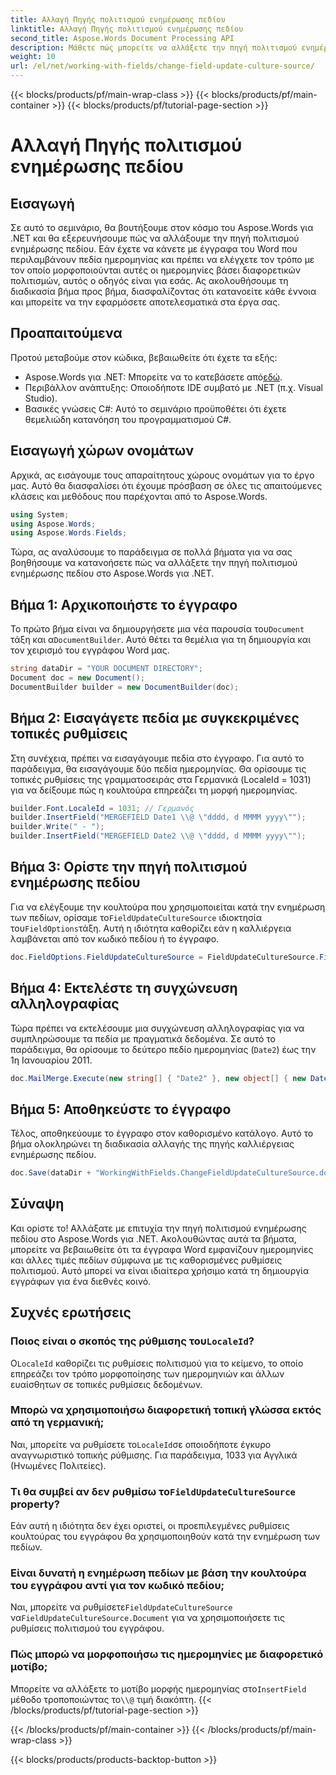 ```yaml
---
title: Αλλαγή Πηγής πολιτισμού ενημέρωσης πεδίου
linktitle: Αλλαγή Πηγής πολιτισμού ενημέρωσης πεδίου
second_title: Aspose.Words Document Processing API
description: Μάθετε πώς μπορείτε να αλλάξετε την πηγή πολιτισμού ενημέρωσης πεδίου στο Aspose.Words για .NET με αυτόν τον οδηγό. Ελέγξτε εύκολα τη μορφοποίηση ημερομηνίας βάσει διαφορετικών πολιτισμών.
weight: 10
url: /el/net/working-with-fields/change-field-update-culture-source/
---
```


{{< blocks/products/pf/main-wrap-class >}}
{{< blocks/products/pf/main-container >}}
{{< blocks/products/pf/tutorial-page-section >}}

# Αλλαγή Πηγής πολιτισμού ενημέρωσης πεδίου

## Εισαγωγή

Σε αυτό το σεμινάριο, θα βουτήξουμε στον κόσμο του Aspose.Words για .NET και θα εξερευνήσουμε πώς να αλλάξουμε την πηγή πολιτισμού ενημέρωσης πεδίου. Εάν έχετε να κάνετε με έγγραφα του Word που περιλαμβάνουν πεδία ημερομηνίας και πρέπει να ελέγχετε τον τρόπο με τον οποίο μορφοποιούνται αυτές οι ημερομηνίες βάσει διαφορετικών πολιτισμών, αυτός ο οδηγός είναι για εσάς. Ας ακολουθήσουμε τη διαδικασία βήμα προς βήμα, διασφαλίζοντας ότι κατανοείτε κάθε έννοια και μπορείτε να την εφαρμόσετε αποτελεσματικά στα έργα σας.

## Προαπαιτούμενα

Προτού μεταβούμε στον κώδικα, βεβαιωθείτε ότι έχετε τα εξής:

-  Aspose.Words για .NET: Μπορείτε να το κατεβάσετε από[εδώ](https://releases.aspose.com/words/net/).
- Περιβάλλον ανάπτυξης: Οποιοδήποτε IDE συμβατό με .NET (π.χ. Visual Studio).
- Βασικές γνώσεις C#: Αυτό το σεμινάριο προϋποθέτει ότι έχετε θεμελιώδη κατανόηση του προγραμματισμού C#.

## Εισαγωγή χώρων ονομάτων

Αρχικά, ας εισάγουμε τους απαραίτητους χώρους ονομάτων για το έργο μας. Αυτό θα διασφαλίσει ότι έχουμε πρόσβαση σε όλες τις απαιτούμενες κλάσεις και μεθόδους που παρέχονται από το Aspose.Words.

```csharp
using System;
using Aspose.Words;
using Aspose.Words.Fields;
```

Τώρα, ας αναλύσουμε το παράδειγμα σε πολλά βήματα για να σας βοηθήσουμε να κατανοήσετε πώς να αλλάξετε την πηγή πολιτισμού ενημέρωσης πεδίου στο Aspose.Words για .NET.

## Βήμα 1: Αρχικοποιήστε το έγγραφο

 Το πρώτο βήμα είναι να δημιουργήσετε μια νέα παρουσία του`Document` τάξη και α`DocumentBuilder`. Αυτό θέτει τα θεμέλια για τη δημιουργία και τον χειρισμό του εγγράφου Word μας.

```csharp
string dataDir = "YOUR DOCUMENT DIRECTORY";
Document doc = new Document();
DocumentBuilder builder = new DocumentBuilder(doc);
```

## Βήμα 2: Εισαγάγετε πεδία με συγκεκριμένες τοπικές ρυθμίσεις

Στη συνέχεια, πρέπει να εισαγάγουμε πεδία στο έγγραφο. Για αυτό το παράδειγμα, θα εισαγάγουμε δύο πεδία ημερομηνίας. Θα ορίσουμε τις τοπικές ρυθμίσεις της γραμματοσειράς στα Γερμανικά (LocaleId = 1031) για να δείξουμε πώς η κουλτούρα επηρεάζει τη μορφή ημερομηνίας.

```csharp
builder.Font.LocaleId = 1031; // Γερμανός
builder.InsertField("MERGEFIELD Date1 \\@ \"dddd, d MMMM yyyy\"");
builder.Write(" - ");
builder.InsertField("MERGEFIELD Date2 \\@ \"dddd, d MMMM yyyy\"");
```

## Βήμα 3: Ορίστε την πηγή πολιτισμού ενημέρωσης πεδίου

 Για να ελέγξουμε την κουλτούρα που χρησιμοποιείται κατά την ενημέρωση των πεδίων, ορίσαμε το`FieldUpdateCultureSource` ιδιοκτησία του`FieldOptions`τάξη. Αυτή η ιδιότητα καθορίζει εάν η καλλιέργεια λαμβάνεται από τον κωδικό πεδίου ή το έγγραφο.

```csharp
doc.FieldOptions.FieldUpdateCultureSource = FieldUpdateCultureSource.FieldCode;
```

## Βήμα 4: Εκτελέστε τη συγχώνευση αλληλογραφίας

Τώρα πρέπει να εκτελέσουμε μια συγχώνευση αλληλογραφίας για να συμπληρώσουμε τα πεδία με πραγματικά δεδομένα. Σε αυτό το παράδειγμα, θα ορίσουμε το δεύτερο πεδίο ημερομηνίας (`Date2`) έως την 1η Ιανουαρίου 2011.

```csharp
doc.MailMerge.Execute(new string[] { "Date2" }, new object[] { new DateTime(2011, 1, 1) });
```

## Βήμα 5: Αποθηκεύστε το έγγραφο

Τέλος, αποθηκεύουμε το έγγραφο στον καθορισμένο κατάλογο. Αυτό το βήμα ολοκληρώνει τη διαδικασία αλλαγής της πηγής καλλιέργειας ενημέρωσης πεδίου.

```csharp
doc.Save(dataDir + "WorkingWithFields.ChangeFieldUpdateCultureSource.docx");
```

## Σύναψη

Και ορίστε το! Αλλάξατε με επιτυχία την πηγή πολιτισμού ενημέρωσης πεδίου στο Aspose.Words για .NET. Ακολουθώντας αυτά τα βήματα, μπορείτε να βεβαιωθείτε ότι τα έγγραφα Word εμφανίζουν ημερομηνίες και άλλες τιμές πεδίων σύμφωνα με τις καθορισμένες ρυθμίσεις πολιτισμού. Αυτό μπορεί να είναι ιδιαίτερα χρήσιμο κατά τη δημιουργία εγγράφων για ένα διεθνές κοινό.

## Συχνές ερωτήσεις

###  Ποιος είναι ο σκοπός της ρύθμισης του`LocaleId`?
 Ο`LocaleId` καθορίζει τις ρυθμίσεις πολιτισμού για το κείμενο, το οποίο επηρεάζει τον τρόπο μορφοποίησης των ημερομηνιών και άλλων ευαίσθητων σε τοπικές ρυθμίσεις δεδομένων.

### Μπορώ να χρησιμοποιήσω διαφορετική τοπική γλώσσα εκτός από τη γερμανική;
 Ναι, μπορείτε να ρυθμίσετε το`LocaleId`σε οποιοδήποτε έγκυρο αναγνωριστικό τοπικής ρύθμισης. Για παράδειγμα, 1033 για Αγγλικά (Ηνωμένες Πολιτείες).

###  Τι θα συμβεί αν δεν ρυθμίσω το`FieldUpdateCultureSource` property?
Εάν αυτή η ιδιότητα δεν έχει οριστεί, οι προεπιλεγμένες ρυθμίσεις κουλτούρας του εγγράφου θα χρησιμοποιηθούν κατά την ενημέρωση των πεδίων.

### Είναι δυνατή η ενημέρωση πεδίων με βάση την κουλτούρα του εγγράφου αντί για τον κωδικό πεδίου;
 Ναι, μπορείτε να ρυθμίσετε`FieldUpdateCultureSource` να`FieldUpdateCultureSource.Document` για να χρησιμοποιήσετε τις ρυθμίσεις πολιτισμού του εγγράφου.

### Πώς μπορώ να μορφοποιήσω τις ημερομηνίες με διαφορετικό μοτίβο;
 Μπορείτε να αλλάξετε το μοτίβο μορφής ημερομηνίας στο`InsertField` μέθοδο τροποποιώντας το`\\@` τιμή διακόπτη.
{{< /blocks/products/pf/tutorial-page-section >}}

{{< /blocks/products/pf/main-container >}}
{{< /blocks/products/pf/main-wrap-class >}}

{{< blocks/products/products-backtop-button >}}
